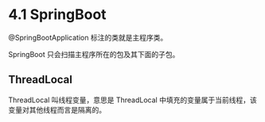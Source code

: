#  4.1 SpringBoot

@SpringBootApplication 标注的类就是主程序类。

SpringBoot 只会扫描主程序所在的包及其下面的子包。

## ThreadLocal

ThreadLocal 叫线程变量，意思是 ThreadLocal 中填充的变量属于当前线程，该变量对其他线程而言是隔离的。            